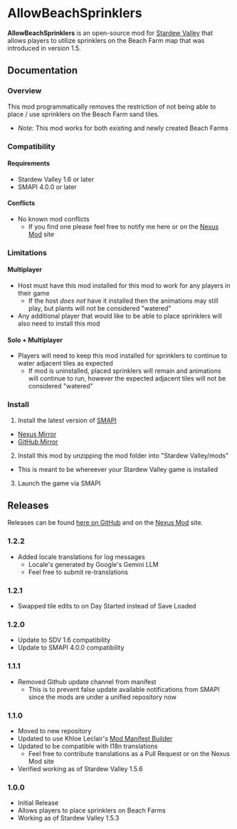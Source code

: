 ﻿# AllowBeachSprinklers
**AllowBeachSprinklers** is an open-source mod for [Stardew Valley](https://stardewvalley.net) that allows players to utilize sprinklers on the Beach Farm map that was introduced in version 1.5.

## Documentation
### Overview
This mod programmatically removes the restriction of not being able to place / use sprinklers on the Beach Farm sand tiles.
- *Note:* This mod works for both existing and newly created Beach Farms

### Compatibility
#### Requirements
- Stardew Valley 1.6 or later
- SMAPI 4.0.0 or later

#### Conflicts
- No known mod conflicts
  - If you find one please feel free to notify me here or on the [Nexus Mod](https://www.nexusmods.com/stardewvalley/mods/7629) site

### Limitations
#### Multiplayer
- Host must have this mod installed for this mod to work for any players in their game
  - If the host *does not* have it installed then the animations may still play, but plants will not be considered "watered"
- Any additional player that would like to be able to place sprinklers will also need to install this mod

#### Solo + Multiplayer
- Players will need to keep this mod installed for sprinklers to continue to water adjacent tiles as expected
  - If mod is uninstalled, placed sprinklers will remain and animations will continue to run, however the expected adjacent tiles will not be considered "watered"

### Install
1. Install the latest version of [SMAPI](https://smapi.io)
  - [Nexus Mirror](https://www.nexusmods.com/stardewvalley/mods/2400)
  - [GitHub Mirror](https://github.com/Pathoschild/SMAPI/releases)
2. Install this mod by unzipping the mod folder into "Stardew Valley/mods"
  - This is meant to be whereever your Stardew Valley game is installed
3. Launch the game via SMAPI

## Releases
Releases can be found [here on GitHub](https://github.com/hedgehog-technologies/StardewMods/releases) and on the [Nexus Mod](https://www.nexusmods.com/stardewvalley/mods/7629) site.
### 1.2.2
- Added locale translations for log messages
  - Locale's generated by Google's Gemini LLM
  - Feel free to submit re-translations
### 1.2.1
- Swapped tile edits to on Day Started instead of Save Loaded
### 1.2.0
- Update to SDV 1.6 compatibility
- Update to SMAPI 4.0.0 compatibility
### 1.1.1
- Removed Github update channel from manifest
   - This is to prevent false update available notifications from SMAPI since the mods are under a unified repository now
### 1.1.0
- Moved to new repository
- Updated to use Khloe Leclair's [Mod Manifest Builder](https://github.com/KhloeLeclair/Stardew-ModManifestBuilder)
- Updated to be compatible with I18n translations
  - Feel free to contribute translations as a Pull Request or on the Nexus Mod site
- Verified working as of Stardew Valley 1.5.6
### 1.0.0
- Initial Release
- Allows players to place sprinklers on Beach Farms
- Working as of Stardew Valley 1.5.3
